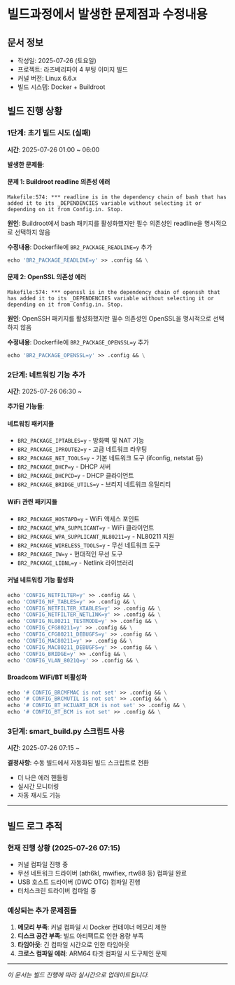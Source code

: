 # 빌드과정에서 발생한 문제점과 수정내용

## 문서 정보
- 작성일: 2025-07-26 (토요일)
- 프로젝트: 라즈베리파이 4 부팅 이미지 빌드
- 커널 버전: Linux 6.6.x
- 빌드 시스템: Docker + Buildroot

## 빌드 진행 상황

### 1단계: 초기 빌드 시도 (실패)
**시간**: 2025-07-26 01:00 ~ 06:00

**발생한 문제들**:

#### 문제 1: Buildroot readline 의존성 에러
```
Makefile:574: *** readline is in the dependency chain of bash that has added it to its _DEPENDENCIES variable without selecting it or depending on it from Config.in. Stop.
```

**원인**: Buildroot에서 bash 패키지를 활성화했지만 필수 의존성인 readline을 명시적으로 선택하지 않음

**수정내용**: Dockerfile에 `BR2_PACKAGE_READLINE=y` 추가
```dockerfile
echo 'BR2_PACKAGE_READLINE=y' >> .config && \
```

#### 문제 2: OpenSSL 의존성 에러
```
Makefile:574: *** openssl is in the dependency chain of openssh that has added it to its _DEPENDENCIES variable without selecting it or depending on it from Config.in. Stop.
```

**원인**: OpenSSH 패키지를 활성화했지만 필수 의존성인 OpenSSL을 명시적으로 선택하지 않음

**수정내용**: Dockerfile에 `BR2_PACKAGE_OPENSSL=y` 추가
```dockerfile
echo 'BR2_PACKAGE_OPENSSL=y' >> .config && \
```

### 2단계: 네트워킹 기능 추가
**시간**: 2025-07-26 06:30 ~

**추가된 기능들**:

#### 네트워킹 패키지들
- `BR2_PACKAGE_IPTABLES=y` - 방화벽 및 NAT 기능
- `BR2_PACKAGE_IPROUTE2=y` - 고급 네트워크 라우팅
- `BR2_PACKAGE_NET_TOOLS=y` - 기본 네트워크 도구 (ifconfig, netstat 등)
- `BR2_PACKAGE_DHCP=y` - DHCP 서버
- `BR2_PACKAGE_DHCPCD=y` - DHCP 클라이언트
- `BR2_PACKAGE_BRIDGE_UTILS=y` - 브리지 네트워크 유틸리티

#### WiFi 관련 패키지들
- `BR2_PACKAGE_HOSTAPD=y` - WiFi 액세스 포인트
- `BR2_PACKAGE_WPA_SUPPLICANT=y` - WiFi 클라이언트
- `BR2_PACKAGE_WPA_SUPPLICANT_NL80211=y` - NL80211 지원
- `BR2_PACKAGE_WIRELESS_TOOLS=y` - 무선 네트워크 도구
- `BR2_PACKAGE_IW=y` - 현대적인 무선 도구
- `BR2_PACKAGE_LIBNL=y` - Netlink 라이브러리

#### 커널 네트워킹 기능 활성화
```dockerfile
echo 'CONFIG_NETFILTER=y' >> .config && \
echo 'CONFIG_NF_TABLES=y' >> .config && \
echo 'CONFIG_NETFILTER_XTABLES=y' >> .config && \
echo 'CONFIG_NETFILTER_NETLINK=y' >> .config && \
echo 'CONFIG_NL80211_TESTMODE=y' >> .config && \
echo 'CONFIG_CFG80211=y' >> .config && \
echo 'CONFIG_CFG80211_DEBUGFS=y' >> .config && \
echo 'CONFIG_MAC80211=y' >> .config && \
echo 'CONFIG_MAC80211_DEBUGFS=y' >> .config && \
echo 'CONFIG_BRIDGE=y' >> .config && \
echo 'CONFIG_VLAN_8021Q=y' >> .config && \
```

#### Broadcom WiFi/BT 비활성화
```dockerfile
echo '# CONFIG_BRCMFMAC is not set' >> .config && \
echo '# CONFIG_BRCMUTIL is not set' >> .config && \
echo '# CONFIG_BT_HCIUART_BCM is not set' >> .config && \
echo '# CONFIG_BT_BCM is not set' >> .config && \
```

### 3단계: smart_build.py 스크립트 사용
**시간**: 2025-07-26 07:15 ~

**결정사항**: 수동 빌드에서 자동화된 빌드 스크립트로 전환
- 더 나은 에러 핸들링
- 실시간 모니터링
- 자동 재시도 기능

---

## 빌드 로그 추적

### 현재 진행 상황 (2025-07-26 07:15)
- 커널 컴파일 진행 중
- 무선 네트워크 드라이버 (ath6kl, mwifiex, rtw88 등) 컴파일 완료
- USB 호스트 드라이버 (DWC OTG) 컴파일 진행
- 터치스크린 드라이버 컴파일 중

### 예상되는 추가 문제점들
1. **메모리 부족**: 커널 컴파일 시 Docker 컨테이너 메모리 제한
2. **디스크 공간 부족**: 빌드 아티팩트로 인한 용량 부족
3. **타임아웃**: 긴 컴파일 시간으로 인한 타임아웃
4. **크로스 컴파일 에러**: ARM64 타겟 컴파일 시 도구체인 문제

---

*이 문서는 빌드 진행에 따라 실시간으로 업데이트됩니다.*